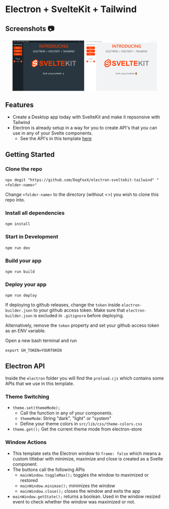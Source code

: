 # Electron + SvelteKit + Tailwind
## Screenshots :camera:
<div align="center">
    <img src="https://github.com/DogFoxX/assets/blob/master/electron-sveltekit-template/electron-sveltekit-dark.png?raw=true" width=45%>
    <img src="https://github.com/DogFoxX/assets/blob/master/electron-sveltekit-template/electron-sveltekit-light.png?raw=true" width=45%>
</div>

## Features
- Create a Desktop app today with SvelteKit and make it repsonsive with Tailwind
- Electron is already setup in a way for you to create API's that you can use in any of your Svelte components.
  - See the API's in this template [here](#electron-api)

## Getting Started
### Clone the repo
```
npx degit "https://github.com/DogFoxX/electron-sveltekit-tailwind" "<folder-name>"
```
Change `<folder-name>` to the directory (without <>) you wish to clone this repo into.

### Install all dependencies
```
npm install
```

### Start in Development
```
npm run dev
```

### Build your app
```
npm run build
```

### Deploy your app
```
npm run deploy
```
If deploying to github releases, change the `token` inside `electron-builder.json` to your github access token.
Make sure that `electron-builder.json` is excluded in `.gitignore` before deploying.

Alternatively, remove the `token` property and set your github access token as an ENV variable.

Open a new bash terminal and run
```
export GH_TOKEN=YOURTOKEN
```
## Electron API
Inside the `electron` folder you will find the `preload.cjs` which contains some APIs that we use in this template.

### Theme Switching
- `theme.set(themeMode);`
  - Call the function in any of your components.
  - `themeMode`: String "dark", "light" or "system"
  - Define your theme colors in `src/lib/css/theme-colors.css`
- `theme.get();` Get the current theme mode from electron-store

### Window Actions
- This template sets the Electron window to `frame: false` which means a custom titlebar with minimize, maximize and close is created as a Svelte component.
- The buttons call the following APIs
  - `mainWindow.toggleMax();` toggles the window to maximized or restored
  - `mainWindow.minimze();` minimizes the window
  - `mainWindow.close();` closes the window and exits the app
- `mainWindow.getState();` returns a boolean. Used in the window resized event to check whether the window was maximized or not.
